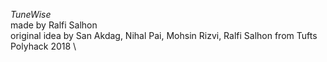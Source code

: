 _TuneWise_ \
made by Ralfi Salhon \
original idea by San Akdag, Nihal Pai, Mohsin Rizvi, Ralfi Salhon from Tufts Polyhack 2018 \
